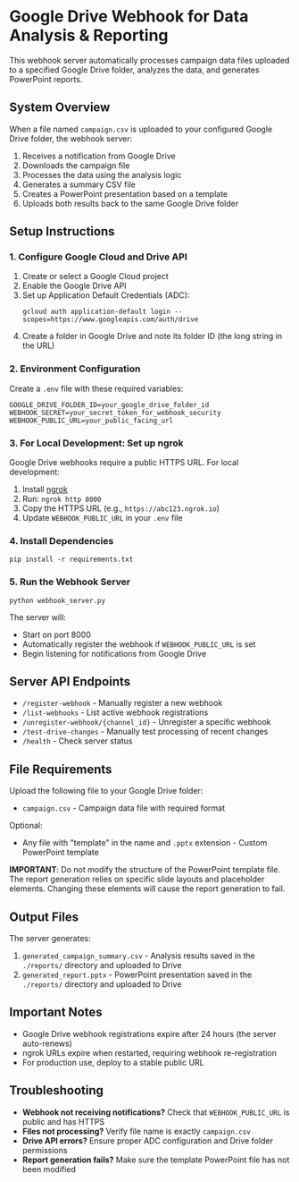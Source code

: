 # Google Drive Webhook for Data Analysis & Reporting

This webhook server automatically processes campaign data files uploaded to a specified Google Drive folder, analyzes the data, and generates PowerPoint reports.

## System Overview

When a file named `campaign.csv` is uploaded to your configured Google Drive folder, the webhook server:

1. Receives a notification from Google Drive
2. Downloads the campaign file
3. Processes the data using the analysis logic
4. Generates a summary CSV file
5. Creates a PowerPoint presentation based on a template
6. Uploads both results back to the same Google Drive folder

## Setup Instructions

### 1. Configure Google Cloud and Drive API

1. Create or select a Google Cloud project
2. Enable the Google Drive API
3. Set up Application Default Credentials (ADC):
   ```
   gcloud auth application-default login --scopes=https://www.googleapis.com/auth/drive
   ```
4. Create a folder in Google Drive and note its folder ID (the long string in the URL)

### 2. Environment Configuration

Create a `.env` file with these required variables:

```
GOOGLE_DRIVE_FOLDER_ID=your_google_drive_folder_id
WEBHOOK_SECRET=your_secret_token_for_webhook_security
WEBHOOK_PUBLIC_URL=your_public_facing_url
```

### 3. For Local Development: Set up ngrok

Google Drive webhooks require a public HTTPS URL. For local development:

1. Install [ngrok](https://ngrok.com/)
2. Run: `ngrok http 8000`
3. Copy the HTTPS URL (e.g., `https://abc123.ngrok.io`)
4. Update `WEBHOOK_PUBLIC_URL` in your `.env` file

### 4. Install Dependencies

```
pip install -r requirements.txt
```

### 5. Run the Webhook Server

```
python webhook_server.py
```

The server will:

- Start on port 8000
- Automatically register the webhook if `WEBHOOK_PUBLIC_URL` is set
- Begin listening for notifications from Google Drive

## Server API Endpoints

- `/register-webhook` - Manually register a new webhook
- `/list-webhooks` - List active webhook registrations
- `/unregister-webhook/{channel_id}` - Unregister a specific webhook
- `/test-drive-changes` - Manually test processing of recent changes
- `/health` - Check server status

## File Requirements

Upload the following file to your Google Drive folder:

- `campaign.csv` - Campaign data file with required format

Optional:

- Any file with "template" in the name and `.pptx` extension - Custom PowerPoint template

**IMPORTANT**: Do not modify the structure of the PowerPoint template file. The report generation relies on specific slide layouts and placeholder elements. Changing these elements will cause the report generation to fail.

## Output Files

The server generates:

1. `generated_campaign_summary.csv` - Analysis results saved in the `./reports/` directory and uploaded to Drive
2. `generated_report.pptx` - PowerPoint presentation saved in the `./reports/` directory and uploaded to Drive

## Important Notes

- Google Drive webhook registrations expire after 24 hours (the server auto-renews)
- ngrok URLs expire when restarted, requiring webhook re-registration
- For production use, deploy to a stable public URL

## Troubleshooting

- **Webhook not receiving notifications?** Check that `WEBHOOK_PUBLIC_URL` is public and has HTTPS
- **Files not processing?** Verify file name is exactly `campaign.csv`
- **Drive API errors?** Ensure proper ADC configuration and Drive folder permissions
- **Report generation fails?** Make sure the template PowerPoint file has not been modified
